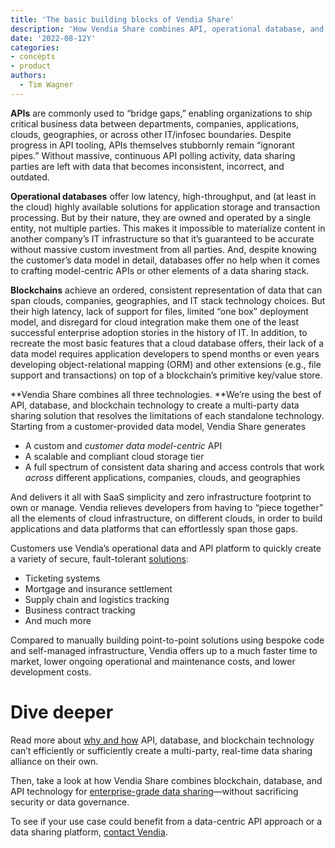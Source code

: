 ```yaml
---
title: 'The basic building blocks of Vendia Share'
description: 'How Vendia Share combines API, operational database, and blockchain technology to resolve the limitations of each and deliver serverless, real-time data sharing at scale'
date: '2022-08-12Y'
categories:
- concepts
- product
authors:
  - Tim Wagner
---
```

**APIs** are commonly used to “bridge gaps,” enabling organizations to ship critical business data between departments, companies, applications, clouds, geographies, or across other IT/infosec boundaries. Despite progress in API tooling, APIs themselves stubbornly remain “ignorant pipes.” Without massive, continuous API polling activity, data sharing parties are left with data that becomes inconsistent, incorrect, and outdated. 

**Operational databases** offer low latency, high-throughput, and (at least in the cloud) highly available solutions for application storage and transaction processing. But by their nature, they are owned and operated by a single entity, not multiple parties. This makes it impossible to materialize content in another company’s IT infrastructure so that it’s guaranteed to be accurate without massive custom investment from all parties. And, despite knowing the customer’s data model in detail, databases offer no help when it comes to crafting model-centric APIs or other elements of a data sharing stack.

**Blockchains** achieve an ordered, consistent representation of data that can span clouds, companies, geographies, and IT stack technology choices. But their high latency, lack of support for files, limited “one box” deployment model, and disregard for cloud integration make them one of the least successful enterprise adoption stories in the history of IT. In addition, to recreate the most basic features that a cloud database offers, their lack of a data model requires application developers to spend months or even years developing object-relational mapping (ORM) and other extensions (e.g., file support and transactions) on top of a blockchain’s primitive key/value store.

**Vendia Share combines all three technologies. **We’re using the best of API, database, and blockchain technology to create a multi-party data sharing solution that resolves the limitations of each standalone technology. Starting from a customer-provided data model, Vendia Share generates



* A custom and _customer data model-centric_ API
* A scalable and compliant cloud storage tier
* A full spectrum of consistent data sharing and access controls that work _across_ different applications, companies, clouds, and geographies

And delivers it all with SaaS simplicity and zero infrastructure footprint to own or manage. Vendia relieves developers from having to “piece together” all the elements of cloud infrastructure, on different clouds, in order to build applications and data platforms that can effortlessly span those gaps.

Customers use Vendia’s operational data and API platform to quickly create a variety of secure, fault-tolerant [solutions](https://vendia.net/use-cases): 



* Ticketing systems
* Mortgage and insurance settlement
* Supply chain and logistics tracking
* Business contract tracking
* And much more

Compared to manually building point-to-point solutions using bespoke code and self-managed infrastructure, Vendia offers up to a much faster time to market, lower ongoing operational and maintenance costs, and lower development costs.


# Dive deeper

Read more about [why and how](https://www.vendia.net/blog/why-blockchains-databases-api-cannot-standalone-as-it-solutions) API, database, and blockchain technology can’t efficiently or sufficiently create a multi-party, real-time data sharing alliance on their own. 

Then, take a look at how Vendia Share combines blockchain, database, and API technology for [enterprise-grade data sharing](https://vendia.net/blog//venn-diagramming-vendia-share)—without sacrificing security or data governance.

To see if your use case could benefit from a data-centric API approach or a data sharing platform, [contact Vendia](https://www.vendia.net/contact-us).
